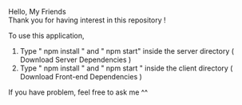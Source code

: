 Hello, My Friends  
Thank you for having interest in this repository ! 

To use this application, 

1. Type  " npm install " and " npm start" inside the server directory  ( Download Server Dependencies ) 
2. Type " npm install " and " npm start " inside the client directory ( Download Front-end Dependencies )

If you have problem, feel free to ask me ^^ 
